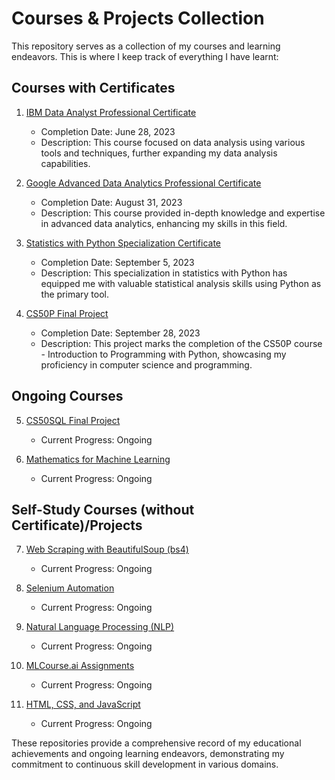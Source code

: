 # Courses & Projects Collection

This repository serves as a collection of my courses and learning endeavors. This is where I keep track of everything I have learnt:

## Courses with Certificates

1. [IBM Data Analyst Professional Certificate](https://github.com/tienngm2049/ibm-data-analyst-professional-certificate)
   - Completion Date: June 28, 2023
   - Description: This course focused on data analysis using various tools and techniques, further expanding my data analysis capabilities.

2. [Google Advanced Data Analytics Professional Certificate](https://github.com/tienngm2049/google-advanced-data-analytics-professional-certificate)
   - Completion Date: August 31, 2023
   - Description: This course provided in-depth knowledge and expertise in advanced data analytics, enhancing my skills in this field.
  
3. [Statistics with Python Specialization Certificate](https://github.com/tienngm2049/statistics-with-python-specialization-certificate)
   - Completion Date: September 5, 2023
   - Description: This specialization in statistics with Python has equipped me with valuable statistical analysis skills using Python as the primary tool.

4. [CS50P Final Project](https://github.com/tienngm2049/cs50p-final-project)
   - Completion Date: September 28, 2023
   - Description: This project marks the completion of the CS50P course - Introduction to Programming with Python, showcasing my proficiency in computer science and programming.

## Ongoing Courses

5. [CS50SQL Final Project](https://github.com/tienngm2049/cs50sql)
   - Current Progress: Ongoing

6. [Mathematics for Machine Learning](https://github.com/tienngm2049/mathematics-for-machine-learning)
   - Current Progress: Ongoing

## Self-Study Courses (without Certificate)/Projects

7. [Web Scraping with BeautifulSoup (bs4)](https://github.com/tienngm2049/bs4)
   - Current Progress: Ongoing

8. [Selenium Automation](https://github.com/tienngm2049/selenium)
   - Current Progress: Ongoing

9. [Natural Language Processing (NLP)](https://github.com/tienngm2049/nlp)
   - Current Progress: Ongoing

10. [MLCourse.ai Assignments](https://github.com/tienngm2049/mlcourse.ai-assignment)
    - Current Progress: Ongoing

11. [HTML, CSS, and JavaScript](https://github.com/tienngm2049/html-css-js)
    - Current Progress: Ongoing

These repositories provide a comprehensive record of my educational achievements and ongoing learning endeavors, demonstrating my commitment to continuous skill development in various domains.
